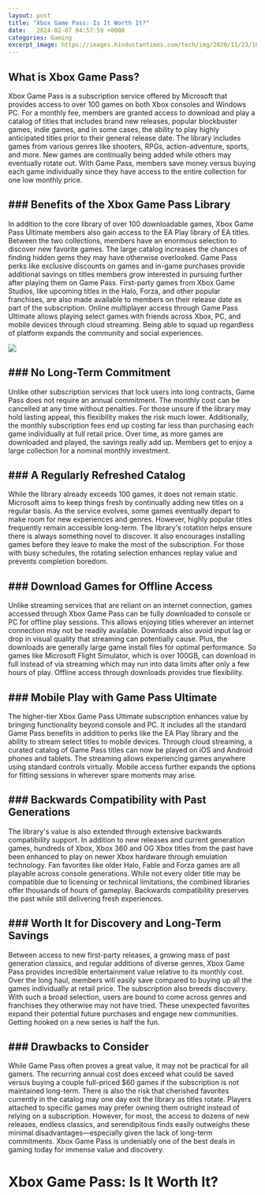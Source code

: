 ```yaml
---
layout: post
title: "Xbox Game Pass: Is It Worth It?"
date:   2024-02-07 04:57:59 +0000
categories: Gaming
excerpt_image: https://images.hindustantimes.com/tech/img/2020/11/23/1600x900/XGPU_CloudGaming-1_1606116941031_1606116948815.jpg
---
```


## What is Xbox Game Pass?
Xbox Game Pass is a subscription service offered by Microsoft that provides access to over 100 games on both Xbox consoles and Windows PC. For a monthly fee, members are granted access to download and play a catalog of titles that includes brand new releases, popular blockbuster games, indie games, and in some cases, the ability to play highly anticipated titles prior to their general release date. 
The library includes games from various genres like shooters, RPGs, action-adventure, sports, and more. New games are continually being added while others may eventually rotate out. With Game Pass, members save money versus buying each game individually since they have access to the entire collection for one low monthly price.
## ### Benefits of the Xbox Game Pass Library 
In addition to the core library of over 100 downloadable games, Xbox Game Pass Ultimate members also gain access to the EA Play library of EA titles. Between the two collections, members have an enormous selection to discover new favorite games. The large catalog increases the chances of finding hidden gems they may have otherwise overlooked. 
Game Pass perks like exclusive discounts on games and in-game purchases provide additional savings on titles members grow interested in pursuing further after playing them on Game Pass. First-party games from Xbox Game Studios, like upcoming titles in the Halo, Forza, and other popular franchises, are also made available to members on their release date as part of the subscription.
Online multiplayer access through Game Pass Ultimate allows playing select games with friends across Xbox, PC, and mobile devices through cloud streaming. Being able to squad up regardless of platform expands the community and social experiences.

![](https://images.hindustantimes.com/tech/img/2020/11/23/1600x900/XGPU_CloudGaming-1_1606116941031_1606116948815.jpg)
## ### No Long-Term Commitment 
Unlike other subscription services that lock users into long contracts, Game Pass does not require an annual commitment. The monthly cost can be cancelled at any time without penalties. For those unsure if the library may hold lasting appeal, this flexibility makes the risk much lower. 
Additionally, the monthly subscription fees end up costing far less than purchasing each game individually at full retail price. Over time, as more games are downloaded and played, the savings really add up. Members get to enjoy a large collection for a nominal monthly investment.
## ### A Regularly Refreshed Catalog
While the library already exceeds 100 games, it does not remain static. Microsoft aims to keep things fresh by continually adding new titles on a regular basis. As the service evolves, some games eventually depart to make room for new experiences and genres. However, highly popular titles frequently remain accessible long-term.
The library's rotation helps ensure there is always something novel to discover. It also encourages installing games before they leave to make the most of the subscription. For those with busy schedules, the rotating selection enhances replay value and prevents completion boredom.
## ### Download Games for Offline Access 
Unlike streaming services that are reliant on an internet connection, games accessed through Xbox Game Pass can be fully downloaded to console or PC for offline play sessions. This allows enjoying titles wherever an internet connection may not be readily available. Downloads also avoid input lag or drop in visual quality that streaming can potentially cause.
Plus, the downloads are generally large game install files for optimal performance. So games like Microsoft Flight Simulator, which is over 100GB, can download in full instead of via streaming which may run into data limits after only a few hours of play. Offline access through downloads provides true flexibility.
## ### Mobile Play with Game Pass Ultimate 
The higher-tier Xbox Game Pass Ultimate subscription enhances value by bringing functionality beyond console and PC. It includes all the standard Game Pass benefits in addition to perks like the EA Play library and the ability to stream select titles to mobile devices. 
Through cloud streaming, a curated catalog of Game Pass titles can now be played on iOS and Android phones and tablets. The streaming allows experiencing games anywhere using standard controls virtually. Mobile access further expands the options for fitting sessions in wherever spare moments may arise.
## ### Backwards Compatibility with Past Generations
The library's value is also extended through extensive backwards compatibility support. In addition to new releases and current generation games, hundreds of Xbox, Xbox 360 and OG Xbox titles from the past have been enhanced to play on newer Xbox hardware through emulation technology. 
Fan favorites like older Halo, Fable and Forza games are all playable across console generations. While not every older title may be compatible due to licensing or technical limitations, the combined libraries offer thousands of hours of gameplay. Backwards compatibility preserves the past while still delivering fresh experiences.
## ### Worth It for Discovery and Long-Term Savings
Between access to new first-party releases, a growing mass of past generation classics, and regular additions of diverse genres, Xbox Game Pass provides incredible entertainment value relative to its monthly cost. Over the long haul, members will easily save compared to buying up all the games individually at retail price.
The subscription also breeds discovery. With such a broad selection, users are bound to come across genres and franchises they otherwise may not have tried. These unexpected favorites expand their potential future purchases and engage new communities. Getting hooked on a new series is half the fun.
## ### Drawbacks to Consider
While Game Pass often proves a great value, it may not be practical for all gamers. The recurring annual cost does exceed what could be saved versus buying a couple full-priced $60 games if the subscription is not maintained long-term. 
There is also the risk that cherished favorites currently in the catalog may one day exit the library as titles rotate. Players attached to specific games may prefer owning them outright instead of relying on a subscription.
However, for most, the access to dozens of new releases, endless classics, and serendipitous finds easily outweighs these minimal disadvantages—especially given the lack of long-term commitments. Xbox Game Pass is undeniably one of the best deals in gaming today for immense value and discovery.
# Xbox Game Pass: Is It Worth It?